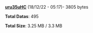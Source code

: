 [**uru35uHC**](/data/uru35uHC.txt) (18/12/22 - 05:17)- 3805 bytes

**Total Datas**: 495

**Total Size**: 3.25 MB / 3.3 MB